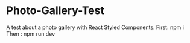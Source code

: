 # Photo-Gallery-Test
A test about a photo gallery with React Styled Components.
First: npm i
Then : npm run dev 
